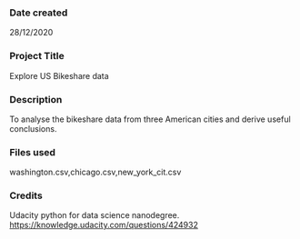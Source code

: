 ### Date created
28/12/2020

### Project Title
Explore US Bikeshare data

### Description
To analyse the bikeshare data from three American cities and derive useful conclusions.

### Files used
washington.csv,chicago.csv,new_york_cit.csv

### Credits
Udacity python for data science nanodegree.
https://knowledge.udacity.com/questions/424932


